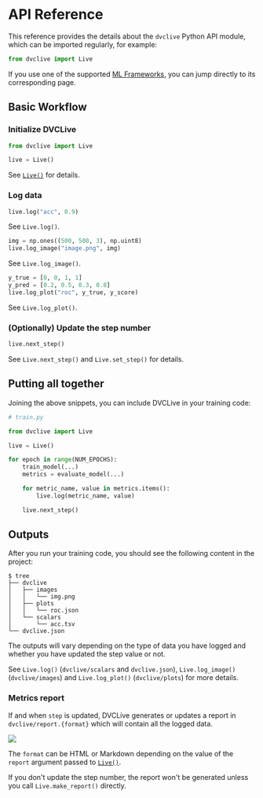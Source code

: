 # API Reference

This reference provides the details about the `dvclive` Python API module, which
can be imported regularly, for example:

```py
from dvclive import Live
```

<admon type="tip">

If you use one of the supported [ML Frameworks](/doc/dvclive/ml-frameworks), you
can jump directly to its corresponding page.

</admon>

## Basic Workflow

### Initialize DVCLive

```python
from dvclive import Live

live = Live()
```

See [`Live()`](/doc/dvclive/api-reference/live) for details.

### Log data

<toggle>
<tab title="Scalars">

```python
live.log("acc", 0.9)
```

See `Live.log()`.

</tab>
<tab title="Images">

```python
img = np.ones((500, 500, 3), np.uint8)
live.log_image("image.png", img)
```

See `Live.log_image()`.

</tab>
<tab title="Plots">

```python
y_true = [0, 0, 1, 1]
y_pred = [0.2, 0.5, 0.3, 0.8]
live.log_plot("roc", y_true, y_score)
```

See `Live.log_plot()`.

</tab>
</toggle>

### (Optionally) Update the step number

```python
live.next_step()
```

See `Live.next_step()` and `Live.set_step()` for details.

## Putting all together

Joining the above snippets, you can include DVCLive in your training code:

```python
# train.py

from dvclive import Live

live = Live()

for epoch in range(NUM_EPOCHS):
    train_model(...)
    metrics = evaluate_model(...)

    for metric_name, value in metrics.items():
        live.log(metric_name, value)

    live.next_step()
```

## Outputs

After you run your training code, you should see the following content in the
project:

```dvc
$ tree
├── dvclive
│   ├── images
│   │   └── img.png
│   ├── plots
│   │   └── roc.json
│   └── scalars
│       └── acc.tsv
└── dvclive.json
```

The outputs will vary depending on the type of data you have logged and whether
you have updated the step value or not.

See `Live.log()` (`dvclive/scalars` and `dvclive.json`), `Live.log_image()`
(`dvclive/images`) and `Live.log_plot()` (`dvclive/plots`) for more details.

### Metrics report

If and when `step` is updated, DVCLive generates or updates a report in
`dvclive/report.{format}` which will contain all the logged data.

![](/img/dvclive-html.gif)

The `format` can be HTML or Markdown depending on the value of the `report`
argument passed to [`Live()`](/doc/dvclive/api-reference/live#parameters).

<admon type="info">

If you don't update the step number, the report won't be generated unless you
call `Live.make_report()` directly.

</admon>
